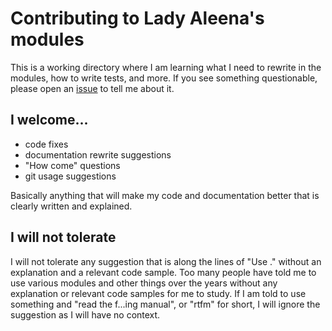 # Contributing to Lady Aleena's modules

This is a working directory where I am learning what I need to rewrite in the modules, how to write tests, and more. If you see something questionable, please open an [issue](issues) to tell me about it.

## I welcome...

- code fixes
- documentation rewrite suggestions
- "How come" questions
- git usage suggestions

Basically anything that will make my code and documentation better that is clearly written and explained.

## I will not tolerate

I will not tolerate any suggestion that is along the lines of "Use <something>." without an explanation and a relevant code sample. Too many people have told me to use various modules and other things over the years without any explanation or relevant code samples for me to study. If I am told to use something and "read the f...ing manual", or "rtfm" for short, I will ignore the suggestion as I will have no context.
